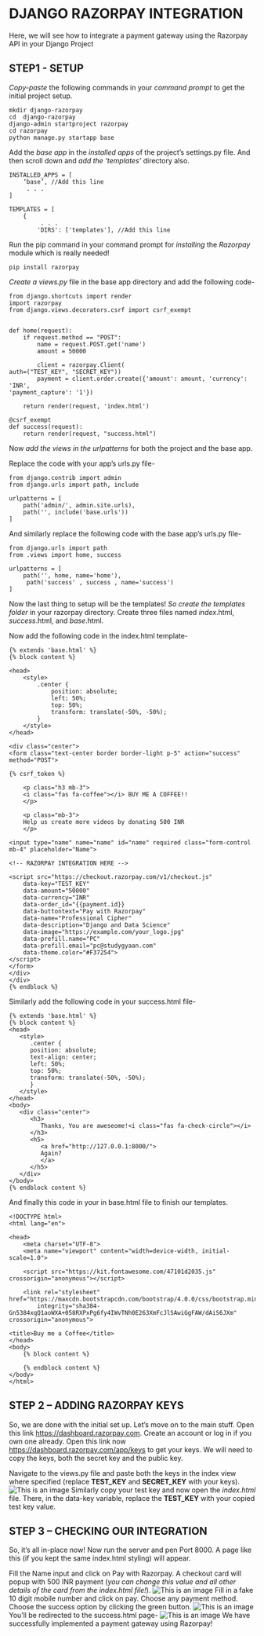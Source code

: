 # DJANGO RAZORPAY INTEGRATION
Here, we will see how to integrate a payment gateway using the Razorpay API in your Django Project

## STEP1 - SETUP
_Copy-paste_ the following commands in your _command prompt_ to get the initial project setup.
```
mkdir django-razorpay
cd  django-razorpay
django-admin startproject razorpay
cd razorpay
python manage.py startapp base
```

Add the _base app_ in the _installed apps_ of the project’s settings.py file. And then scroll down and _add the ‘templates’_ directory also.
```
INSTALLED_APPS = [
	‘base’, //Add this line 
	 . . .
]

TEMPLATES = [
    {
         . . .
        'DIRS': ['templates'], //Add this line
```
Run the pip command in your command prompt for _installing_ the _Razorpay_ module which is really needed!
```
pip install razorpay
```

_Create a views.py_ file in the base app directory and add the following code-
```
from django.shortcuts import render
import razorpay
from django.views.decorators.csrf import csrf_exempt


def home(request):
    if request.method == "POST":
        name = request.POST.get('name')
        amount = 50000

        client = razorpay.Client(
auth=("TEST_KEY", "SECRET_KEY"))
        payment = client.order.create({'amount': amount, 'currency': 'INR',
'payment_capture': '1'})

    return render(request, 'index.html')

@csrf_exempt
def success(request):
    return render(request, "success.html")
```
Now _add the views in the urlpatterns_ for both the project and the base app.

Replace the code with your app’s urls.py file-
```
from django.contrib import admin
from django.urls import path, include

urlpatterns = [
    path('admin/', admin.site.urls),
    path('', include('base.urls'))
]
```
And similarly replace the following code with the base app’s urls.py file-
```
from django.urls import path
from .views import home, success

urlpatterns = [
    path('', home, name='home'),
     path('success' , success , name='success')
]
```
Now the last thing to setup will be the templates! _So create the templates folder_ in your razorpay directory. Create three files named _index_.html, _success_.html, and _base_.html.

Now add the following code in the index.html template-
```
{% extends 'base.html' %}
{% block content %}

<head>
    <style>
        .center {
            position: absolute;
            left: 50%;
            top: 50%;
            transform: translate(-50%, -50%);
        }
    </style>
</head>

<div class="center">
<form class="text-center border border-light p-5" action="success" method="POST">

{% csrf_token %}

    <p class="h3 mb-3">
    <i class="fas fa-coffee"></i> BUY ME A COFFEE!!
    </p>

    <p class="mb-3">
    Help us create more videos by donating 500 INR
    </p>

<input type="name" name="name" id="name" required class="form-control mb-4" placeholder="Name">

<!-- RAZORPAY INTEGRATION HERE -->

<script src="https://checkout.razorpay.com/v1/checkout.js"
    data-key="TEST_KEY"
    data-amount="50000"
    data-currency="INR"
    data-order_id="{{payment.id}}
    data-buttontext="Pay with Razorpay"
    data-name="Professional Cipher"
    data-description="Django and Data Science"
    data-image="https://example.com/your_logo.jpg"
    data-prefill.name="PC"
    data-prefill.email="pc@studygyaan.com"
    data-theme.color="#F37254">
</script>
</form>
</div>
</div> 
{% endblock %}
```
Similarly add the following code in your success.html file-
```
{% extends 'base.html' %}
{% block content %}
<head>
   <style>
      .center {
      position: absolute;
      text-align: center;
      left: 50%;
      top: 50%;
      transform: translate(-50%, -50%);
      }
   </style>
</head>
<body>
   <div class="center">
      <h3>
         Thanks, You are aweseome!<i class="fas fa-check-circle"></i>
      </h3>
      <h5>
         <a href="http://127.0.0.1:8000/">
         Again?
         </a>
      </h5>
   </div>
</body>
{% endblock content %}
```
And finally this code in your in base.html file to finish our templates.
```
<!DOCTYPE html>
<html lang="en">

<head>
    <meta charset="UTF-8">
    <meta name="viewport" content="width=device-width, initial-scale=1.0">
    
    <script src="https://kit.fontawesome.com/47101d2035.js" crossorigin="anonymous"></script>

    <link rel="stylesheet" href="https://maxcdn.bootstrapcdn.com/bootstrap/4.0.0/css/bootstrap.min.css"
        integrity="sha384-Gn5384xqQ1aoWXA+058RXPxPg6fy4IWvTNh0E263XmFcJlSAwiGgFAW/dAiS6JXm" crossorigin="anonymous">

<title>Buy me a Coffee</title>
</head>
<body>
    {% block content %}

    {% endblock content %} 
</body>
</html>
```
## STEP 2 – ADDING RAZORPAY KEYS
So, we are done with the initial set up. Let’s move on to the main stuff. Open this link https://dashboard.razorpay.com. Create an account or log in if you own one already. Open this link now https://dashboard.razorpay.com/app/keys to get your keys. We will need to copy the keys, both the secret key and the public key.

Navigate to the views.py file and paste both the keys in the index view where specified (replace **TEST_KEY** and **SECRET_KEY** with your keys).
![This is an image](https://github.com/siranjeevi21/razorpay/blob/main/src/razorpay1.PNG)
Similarly copy your test key and now open the _index.html_ file. There, in the data-key variable, replace the **TEST_KEY** with your copied test key value.
## STEP 3 – CHECKING OUR INTEGRATION
So, it’s all in-place now! Now run the server and pen Port 8000. A page like this (if you kept the same index.html styling) will appear.

Fill the Name input and click on Pay with Razorpay. A checkout card will popup with 500 INR payment (_you can change this value and all other details of the card from the index.html file!_).
![This is an image]()
Fill in a fake 10 digit mobile number and click on pay. Choose any payment method. Choose the success option by clicking the green button.
![This is an image]()
You’ll be redirected to the success.html page-
![This is an image]()
We have successfully implemented a payment gateway using Razorpay!
